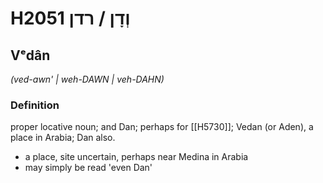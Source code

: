 # H2051 וְדָן / רדן

## Vᵉdân

_(ved-awn' | weh-DAWN | veh-DAHN)_

### Definition

proper locative noun; and Dan; perhaps for [[H5730]]; Vedan (or Aden), a place in Arabia; Dan also.

- a place, site uncertain, perhaps near Medina in Arabia
- may simply be read 'even Dan'
